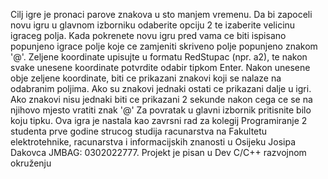 Cilj igre je pronaci parove znakova u sto manjem vremenu.
Da bi zapoceli novu igru u glavnom izborniku
odaberite opciju 2 te izaberite velicinu igraceg polja.
Kada pokrenete novu igru pred vama ce biti ispisano popunjeno
igrace polje koje ce zamjeniti skriveno polje popunjeno znakom '@'.
Zeljene koordinate upisujte u formatu RedStupac
(npr. a2), te nakon svake unesene koordinate potvrdite
odabir tipkom Enter. Nakon unesene obje zeljene koordinate,
biti ce prikazani znakovi koji se nalaze na odabranim poljima.
Ako su znakovi jednaki ostati ce prikazani dalje u igri.
Ako znakovi nisu jednaki biti ce prikazani 2 sekunde nakon
cega ce se na njihovo mjesto vratiti znak '@'
Za povratak u glavni izbornik pritisnite bilo koju tipku.
Ova igra je nastala kao zavrsni rad za kolegij Programiranje 2
studenta prve godine strucog studija racunarstva na Fakultetu
elektrotehnike, racunarstva i informacijskih znanosti u Osijeku
Josipa Dakovca JMBAG: 0302022777. 
Projekt je pisan u Dev C/C++ razvojnom okruženju
